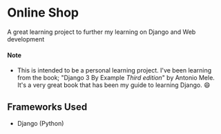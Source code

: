 # Online Shop
A great learning project to further my learning on Django and Web development


#### Note
- This is intended to be a personal learning project.
I've been learning from the book; "Django 3 By Example <em>Third edition</em>" by Antonio Mele.
It's a very great book that has been my guide to learning Django. :smile:

## Frameworks Used
- Django (Python)
